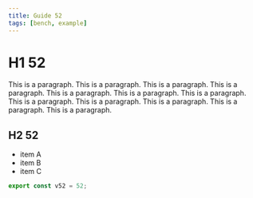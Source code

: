 ```yaml
---
title: Guide 52
tags: [bench, example]
---
```


# H1 52

This is a paragraph. This is a paragraph. This is a paragraph. This is a paragraph. This is a paragraph. This is a paragraph. This is a paragraph. This is a paragraph. This is a paragraph. This is a paragraph. This is a paragraph. This is a paragraph. 

## H2 52

- item A
- item B
- item C

```ts
export const v52 = 52;
```